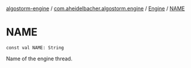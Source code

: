 [algostorm-engine](../../index.md) / [com.aheidelbacher.algostorm.engine](../index.md) / [Engine](index.md) / [NAME](.)

# NAME

`const val NAME: String`

Name of the engine thread.

